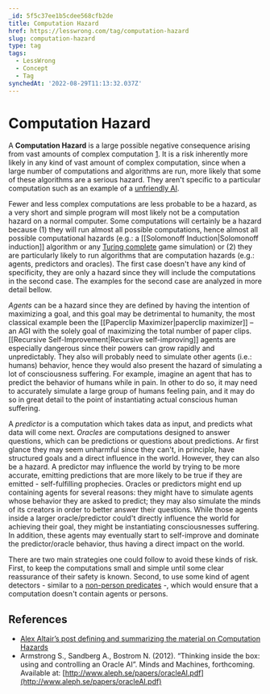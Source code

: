 ```yaml
---
_id: 5f5c37ee1b5cdee568cfb2de
title: Computation Hazard
href: https://lesswrong.com/tag/computation-hazard
slug: computation-hazard
type: tag
tags:
  - LessWrong
  - Concept
  - Tag
synchedAt: '2022-08-29T11:13:32.037Z'
---
```

# Computation Hazard

A **Computation Hazard** is a large possible negative consequence arising from vast amounts of complex computation [1](http://lesswrong.com/lw/d2f/computation_hazards/). It is a risk inherently more likely in any kind of vast amount of complex computation, since when a large number of computations and algorithms are run, more likely that some of these algorithms are a serious hazard. They aren't specific to a particular computation such as an example of a [unfriendly AI](https://wiki.lesswrong.com/wiki/unfriendly_AI).

Fewer and less complex computations are less probable to be a hazard, as a very short and simple program will most likely not be a computation hazard on a normal computer. Some computations will certainly be a hazard because (1) they will run almost all possible computations, hence almost all possible computational hazards (e.g.: a [[Solomonoff Induction|Solomonoff induction]] algorithm or any [Turing complete](https://en.wikipedia.org/wiki/Turing_complete) game simulation) or (2) they are particularly likely to run algorithms that are computation hazards (e.g.: agents, predictors and oracles). The first case doesn't have any kind of specificity, they are only a hazard since they will include the computations in the second case. The examples for the second case are analyzed in more detail bellow.

_Agents_ can be a hazard since they are defined by having the intention of maximizing a goal, and this goal may be detrimental to humanity, the most classical example been the [[Paperclip Maximizer|paperclip maximizer]] – an AGI with the solely goal of maximizing the total number of paper clips. [[Recursive Self-Improvement|Recursive self-improving]] agents are especially dangerous since their powers can grow rapidly and unpredictably. They also will probably need to simulate other agents (i.e.: humans) behavior, hence they would also present the hazard of simulating a lot of consciousness suffering. For example, imagine an agent that has to predict the behavior of humans while in pain. In other to do so, it may need to accurately simulate a large group of humans feeling pain, and it may do so in great detail to the point of instantiating actual conscious human suffering.

A _predictor_ is a computation which takes data as input, and predicts what data will come next. _Oracles_ are computations designed to answer questions, which can be predictions or questions about predictions. Ar first glance they may seem unharmful since they can't, in principle, have structured goals and a direct influence in the world. However, they can also be a hazard. A predictor may influence the world by trying to be more accurate, emitting predictions that are more likely to be true if they are emitted - self-fulfilling prophecies. Oracles or predictors might end up containing agents for several reasons: they might have to simulate agents whose behavior they are asked to predict; they may also simulate the minds of its creators in order to better answer their questions. While those agents inside a larger oracle/predictor could't directly influence the world for achieving their goal, they might be instantiating consciousnesses suffering. In addition, these agents may eventually start to self-improve and dominate the predictor/oracle behavior, thus having a direct impact on the world.

There are two main strategies one could follow to avoid these kinds of risk. First, to keep the computations small and simple until some clear reassurance of their safety is known. Second, to use some kind of agent detectors - similar to a [non-person predicates](http://lesswrong.com/lw/x4/nonperson_predicates/) -, which would ensure that a computation doesn't contain agents or persons.

## References

- [Alex Altair’s post defining and summarizing the material on Computation Hazards](http://lesswrong.com/lw/d2f/computation_hazards/)
- Armstrong S., Sandberg A., Bostrom N. (2012). “Thinking inside the box: using and controlling an Oracle AI”. Minds and Machines, forthcoming. Available at: [http://www.aleph.se/papers/oracleAI.pdf](http://www.aleph.se/papers/oracleAI.pdf)